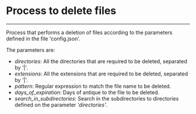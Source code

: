 # Process to delete files

***

Process that performs a deletion of files according to the parameters defined in the file 'config.json'.

The parameters are:
* _directories_: All the directories that are required to be deleted, separated by '|'.
* _extensions_: All the extensions that are required to be deleted, separated by '|'.
* _pattern_: Regular expression to  match the file name to be deleted.
* _days_of_expiration_: Days of antique to the file to be deleted.
* _search_in_subdirectories_: Search in the subdirectories to directories defined on the parameter _'directories'_.